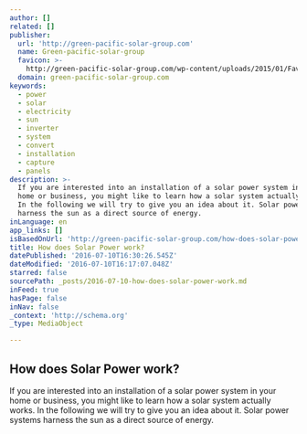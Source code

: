 ```yaml
---
author: []
related: []
publisher:
  url: 'http://green-pacific-solar-group.com'
  name: Green-pacific-solar-group
  favicon: >-
    http://green-pacific-solar-group.com/wp-content/uploads/2015/01/Favicon-Green-Pacific-e1422542049221.jpg
  domain: green-pacific-solar-group.com
keywords:
  - power
  - solar
  - electricity
  - sun
  - inverter
  - system
  - convert
  - installation
  - capture
  - panels
description: >-
  If you are interested into an installation of a solar power system in your
  home or business, you might like to learn how a solar system actually works.
  In the following we will try to give you an idea about it. Solar power systems
  harness the sun as a direct source of energy.
inLanguage: en
app_links: []
isBasedOnUrl: 'http://green-pacific-solar-group.com/how-does-solar-power-work/'
title: How does Solar Power work?
datePublished: '2016-07-10T16:30:26.545Z'
dateModified: '2016-07-10T16:17:07.048Z'
starred: false
sourcePath: _posts/2016-07-10-how-does-solar-power-work.md
inFeed: true
hasPage: false
inNav: false
_context: 'http://schema.org'
_type: MediaObject

---
```

<article style=""><h1>How does Solar Power work?</h1><p>If you are interested into an installation of a solar power system in your home or business, you might like to learn how a solar system actually works. In the following we will try to give you an idea about it. Solar power systems harness the sun as a direct source of energy.</p></article>